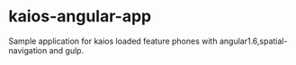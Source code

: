 # kaios-angular-app
Sample application for kaios loaded feature phones with angular1.6,spatial-navigation and gulp.

